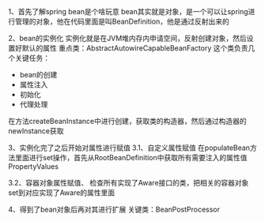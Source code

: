 1、首先了解spring bean是个啥玩意
bean其实就是对象，是一个可以让spring进行管理的对象，他在代码里面是叫BeanDefinition，他是通过反射出来的

2、bean的实例化
实例化就是在JVM堆内存内申请空间，反射创建对象，然后设置好默认的属性
重点类：AbstractAutowireCapableBeanFactory
这个类负责几个关键任务：

- bean的创建
- 属性注入
- 初始化
- 代理处理

在方法createBeanInstance中进行创建，获取类的构造器，然后通过构造器的newInstance获取

3、实例化完了之后开始对属性进行赋值
3.1、自定义属性赋值
在populateBean方法里面进行set操作，首先从RootBeanDefinition中获取所有需要注入的属性值PropertyValues

3.2、容器对象属性赋值、
检查所有实现了Aware接口的类，把相关的容器对象set到对应实现了Aware的属性里面

4、得到了bean对象后再对其进行扩展
关键类：BeanPostProcessor
